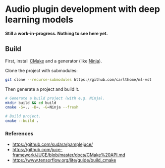 # Audio plugin development with deep learning models

**Still a work-in-progress. Nothing to see here yet.**

## Build

First, install [CMake](https://cmake.org/install/) and a generator (like [Ninja](https://github.com/ninja-build/ninja)).

Clone the project with submodules:

```sh
git clone --recurse-submodules https://github.com/carlthome/ml-vst
```

Then generate a project and build it.

```sh
# Generate a build project (with e.g. Ninja).
mkdir build && cd build
cmake -S=.. -B=. -G=Ninja --fresh

# Build project.
cmake --build .
```

### References

- https://github.com/sudara/pamplejuce/
- https://github.com/juce-framework/JUCE/blob/master/docs/CMake%20API.md
- https://www.tensorflow.org/lite/guide/build_cmake
